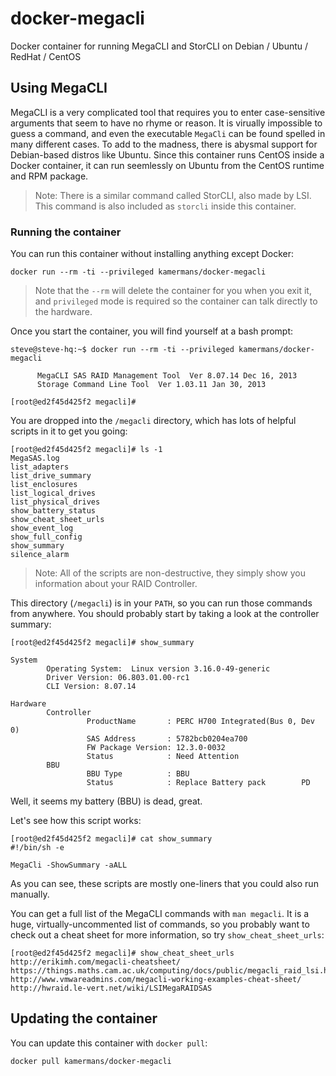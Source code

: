 # docker-megacli
Docker container for running MegaCLI and StorCLI on Debian / Ubuntu / RedHat / CentOS

## Using MegaCLI
MegaCLI is a very complicated tool that requires you to enter case-sensitive arguments
that seem to have no rhyme or reason.  It is virually impossible to guess a command,
and even the executable `MegaCli` can be found spelled in many different cases.  To add
to the madness, there is abysmal support for Debian-based distros like Ubuntu.  Since
this container runs CentOS inside a Docker container, it can run seemlessly on Ubuntu
from the CentOS runtime and RPM package.

> Note: There is a similar command called StorCLI, also made by LSI.  This command is
> also included as `storcli` inside this container.

### Running the container
You can run this container without installing anything except Docker:

    docker run --rm -ti --privileged kamermans/docker-megacli


> Note that the `--rm` will delete the container for you when you exit it, and
> `privileged` mode is required so the container can talk directly to the hardware.

Once you start the container, you will find yourself at a bash prompt:

```
steve@steve-hq:~$ docker run --rm -ti --privileged kamermans/docker-megacli

      MegaCLI SAS RAID Management Tool  Ver 8.07.14 Dec 16, 2013
      Storage Command Line Tool  Ver 1.03.11 Jan 30, 2013

[root@ed2f45d425f2 megacli]#
```

You are dropped into the `/megacli` directory, which has lots of helpful scripts in it
to get you going:

```
[root@ed2f45d425f2 megacli]# ls -1
MegaSAS.log
list_adapters
list_drive_summary
list_enclosures
list_logical_drives
list_physical_drives
show_battery_status
show_cheat_sheet_urls
show_event_log
show_full_config
show_summary
silence_alarm
```

> Note: All of the scripts are non-destructive, they simply show you information about
> your RAID Controller.

This directory (`/megacli`) is in your `PATH`, so you can run those commands from anywhere.
You should probably start by taking a look at the controller summary:

```
[root@ed2f45d425f2 megacli]# show_summary

System
        Operating System:  Linux version 3.16.0-49-generic
        Driver Version: 06.803.01.00-rc1
        CLI Version: 8.07.14

Hardware
        Controller
                 ProductName       : PERC H700 Integrated(Bus 0, Dev 0)
                 SAS Address       : 5782bcb0204ea700
                 FW Package Version: 12.3.0-0032
                 Status            : Need Attention
        BBU
                 BBU Type          : BBU
                 Status            : Replace Battery pack        PD
```

Well, it seems my battery (BBU) is dead, great.

Let's see how this script works:

```
[root@ed2f45d425f2 megacli]# cat show_summary
#!/bin/sh -e

MegaCli -ShowSummary -aALL
```

As you can see, these scripts are mostly one-liners that you could also run manually.

You can get a full list of the MegaCLI commands with `man megacli`.  It is a huge,
virtually-uncommented list of commands, so you probably want to check out a cheat
sheet for more information, so try `show_cheat_sheet_urls`:

```
[root@ed2f45d425f2 megacli]# show_cheat_sheet_urls
http://erikimh.com/megacli-cheatsheet/
https://things.maths.cam.ac.uk/computing/docs/public/megacli_raid_lsi.html
http://www.vmwareadmins.com/megacli-working-examples-cheat-sheet/
http://hwraid.le-vert.net/wiki/LSIMegaRAIDSAS
```

## Updating the container
You can update this container with `docker pull`:

    docker pull kamermans/docker-megacli

